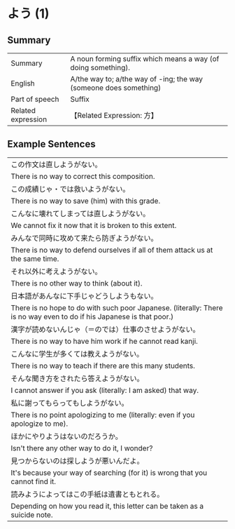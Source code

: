 # よう (1)

## Summary

<table><tr>   <td>Summary</td>   <td>A noun forming suffix which means a way (of doing something).</td></tr><tr>   <td>English</td>   <td>A/the way to; a/the way of -ing; the way (someone does something)</td></tr><tr>   <td>Part of speech</td>   <td>Suffix</td></tr><tr>   <td>Related expression</td>   <td>【Related Expression: 方】</td></tr></table>

## Example Sentences

<table><tr><td>この作文は直しようがない。</td></tr><tr><td>There is no way to correct this composition.</td></tr><tr><td>この成績じゃ・では救いようがない。</td></tr><tr><td>There is no way to save (him) with this grade.</td></tr><tr><td>こんなに壊れてしまっては直しようがない。</td></tr><tr><td>We cannot fix it now that it is broken to this extent.</td></tr><tr><td>みんなで同時に攻めて来たら防ぎようがない。</td></tr><tr><td>There is no way to defend ourselves if all of them attack us at the same time.</td></tr><tr><td>それ以外に考えようがない。</td></tr><tr><td>There is no other way to think (about it).</td></tr><tr><td>日本語があんなに下手じゃどうしようもない。</td></tr><tr><td>There is no hope to do with such poor Japanese. (literally: There is no way even to do if his Japanese is that poor.)</td></tr><tr><td>漢字が読めないんじゃ（＝のでは）仕事のさせようがない。</td></tr><tr><td>There is no way to have him work if he cannot read kanji.</td></tr><tr><td>こんなに学生が多くては教えようがない。</td></tr><tr><td>There is no way to teach if there are this many students.</td></tr><tr><td>そんな聞き方をされたら答えようがない。</td></tr><tr><td>I cannot answer if you ask (literally: I am asked) that way.</td></tr><tr><td>私に謝ってもらってもしようがない。</td></tr><tr><td>There is no point apologizing to me (literally: even if you apologize to me).</td></tr><tr><td>ほかにやりようはないのだろうか。</td></tr><tr><td>Isn't there any other way to do it, I wonder?</td></tr><tr><td>見つからないのは探しようが悪いんだよ。</td></tr><tr><td>It's because your way of searching (for it) is wrong that you cannot find it.</td></tr><tr><td>読みようによってはこの手紙は遺書ともとれる。</td></tr><tr><td>Depending on how you read it, this letter can be taken as a suicide note.</td></tr></table>

